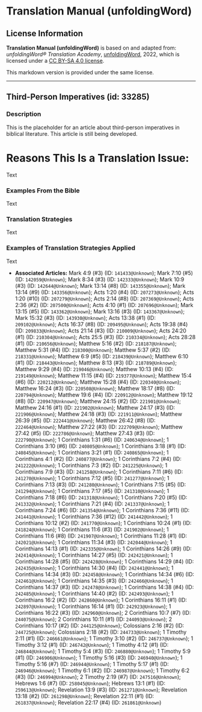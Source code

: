 # Translation Manual (unfoldingWord)

## License Information

**Translation Manual (unfoldingWord)** is based on and adapted from: _unfoldingWord® Translation Academy_, [unfoldingWord](https://unfoldingword.org/utw), 2022, which is licensed under a [CC BY-SA 4.0 license](https://creativecommons.org/licenses/by-sa/4.0/legalcode.en).

This markdown version is provided under the same license.



--------------------------------

## Third-Person Imperatives (id: 33285)

### Description

This is the placeholder for an article about third\-person imperatives in biblical literature. This article is still being developed.

Reasons This Is a Translation Issue:
====================================

Text

### Examples From the Bible

Text

### Translation Strategies

Text

### Examples of Translation Strategies Applied

Text

* **Associated Articles:** Mark 4:9 (#3) (ID: `141433@Unknown`); Mark 7:10 (#5) (ID: `142059@Unknown`); Mark 8:34 (#3) (ID: `142333@Unknown`); Mark 10:9 (#3) (ID: `142644@Unknown`); Mark 13:14 (#8) (ID: `143355@Unknown`); Mark 13:14 (#9) (ID: `143356@Unknown`); Acts 1:20 (#4) (ID: `207273@Unknown`); Acts 1:20 (#10) (ID: `207279@Unknown`); Acts 2:14 (#8) (ID: `207369@Unknown`); Acts 2:36 (#2) (ID: `207500@Unknown`); Acts 4:10 (#1) (ID: `207696@Unknown`); Mark 13:15 (#5) (ID: `143362@Unknown`); Mark 13:16 (#3) (ID: `143367@Unknown`); Mark 15:32 (#3) (ID: `143930@Unknown`); Acts 13:38 (#1) (ID: `209102@Unknown`); Acts 16:37 (#8) (ID: `209495@Unknown`); Acts 19:38 (#4) (ID: `209833@Unknown`); Acts 21:14 (#3) (ID: `210009@Unknown`); Acts 24:20 (#1) (ID: `210304@Unknown`); Acts 25:5 (#3) (ID: `210334@Unknown`); Acts 28:28 (#1) (ID: `210656@Unknown`); Matthew 5:16 (#2) (ID: `218187@Unknown`); Matthew 5:31 (#4) (ID: `218300@Unknown`); Matthew 5:37 (#2) (ID: `218331@Unknown`); Matthew 6:9 (#5) (ID: `218439@Unknown`); Matthew 6:10 (#1) (ID: `218443@Unknown`); Matthew 8:13 (#3) (ID: `218789@Unknown`); Matthew 9:29 (#4) (ID: `219046@Unknown`); Matthew 10:13 (#4) (ID: `219149@Unknown`); Matthew 11:15 (#4) (ID: `219377@Unknown`); Matthew 15:4 (#6) (ID: `220212@Unknown`); Matthew 15:28 (#4) (ID: `220340@Unknown`); Matthew 16:24 (#3) (ID: `220508@Unknown`); Matthew 18:17 (#8) (ID: `220794@Unknown`); Matthew 19:6 (#4) (ID: `220912@Unknown`); Matthew 19:12 (#8) (ID: `220947@Unknown`); Matthew 24:15 (#2) (ID: `221901@Unknown`); Matthew 24:16 (#1) (ID: `221902@Unknown`); Matthew 24:17 (#3) (ID: `221906@Unknown`); Matthew 24:18 (#3) (ID: `221911@Unknown`); Matthew 26:39 (#5) (ID: `222441@Unknown`); Matthew 26:42 (#8) (ID: `222464@Unknown`); Matthew 27:22 (#3) (ID: `222709@Unknown`); Matthew 27:42 (#5) (ID: `222786@Unknown`); Matthew 27:43 (#3) (ID: `222790@Unknown`); 1 Corinthians 1:31 (#6) (ID: `240634@Unknown`); 1 Corinthians 3:10 (#6) (ID: `240805@Unknown`); 1 Corinthians 3:18 (#1) (ID: `240845@Unknown`); 1 Corinthians 3:21 (#1) (ID: `240865@Unknown`); 1 Corinthians 4:1 (#2) (ID: `240877@Unknown`); 1 Corinthians 7:2 (#4) (ID: `241222@Unknown`); 1 Corinthians 7:3 (#2) (ID: `241225@Unknown`); 1 Corinthians 7:9 (#3) (ID: `241258@Unknown`); 1 Corinthians 7:11 (#6) (ID: `241270@Unknown`); 1 Corinthians 7:12 (#5) (ID: `241277@Unknown`); 1 Corinthians 7:13 (#3) (ID: `241280@Unknown`); 1 Corinthians 7:15 (#5) (ID: `241294@Unknown`); 1 Corinthians 7:17 (#5) (ID: `241310@Unknown`); 1 Corinthians 7:18 (#6) (ID: `241318@Unknown`); 1 Corinthians 7:20 (#5) (ID: `241332@Unknown`); 1 Corinthians 7:21 (#4) (ID: `241337@Unknown`); 1 Corinthians 7:24 (#6) (ID: `241354@Unknown`); 1 Corinthians 7:36 (#11) (ID: `241441@Unknown`); 1 Corinthians 7:36 (#12) (ID: `241442@Unknown`); 1 Corinthians 10:12 (#2) (ID: `241770@Unknown`); 1 Corinthians 10:24 (#1) (ID: `241824@Unknown`); 1 Corinthians 11:6 (#3) (ID: `241902@Unknown`); 1 Corinthians 11:6 (#8) (ID: `241907@Unknown`); 1 Corinthians 11:28 (#1) (ID: `242021@Unknown`); 1 Corinthians 11:34 (#3) (ID: `242044@Unknown`); 1 Corinthians 14:13 (#1) (ID: `242335@Unknown`); 1 Corinthians 14:26 (#9) (ID: `242414@Unknown`); 1 Corinthians 14:27 (#5) (ID: `242421@Unknown`); 1 Corinthians 14:28 (#5) (ID: `242428@Unknown`); 1 Corinthians 14:29 (#4) (ID: `242435@Unknown`); 1 Corinthians 14:30 (#4) (ID: `242441@Unknown`); 1 Corinthians 14:34 (#3) (ID: `242458@Unknown`); 1 Corinthians 14:34 (#6) (ID: `242461@Unknown`); 1 Corinthians 14:35 (#3) (ID: `242466@Unknown`); 1 Corinthians 14:37 (#3) (ID: `242478@Unknown`); 1 Corinthians 14:38 (#4) (ID: `242485@Unknown`); 1 Corinthians 14:40 (#2) (ID: `242493@Unknown`); 1 Corinthians 16:2 (#2) (ID: `242860@Unknown`); 1 Corinthians 16:11 (#1) (ID: `242897@Unknown`); 1 Corinthians 16:14 (#1) (ID: `242923@Unknown`); 1 Corinthians 16:22 (#3) (ID: `242960@Unknown`); 2 Corinthians 10:7 (#7) (ID: `244075@Unknown`); 2 Corinthians 10:11 (#1) (ID: `244093@Unknown`); 2 Corinthians 10:17 (#2) (ID: `244125@Unknown`); Colossians 2:16 (#2) (ID: `244725@Unknown`); Colossians 2:18 (#2) (ID: `244733@Unknown`); 1 Timothy 2:11 (#1) (ID: `246661@Unknown`); 1 Timothy 3:10 (#2) (ID: `246737@Unknown`); 1 Timothy 3:12 (#1) (ID: `246742@Unknown`); 1 Timothy 4:12 (#1) (ID: `246844@Unknown`); 1 Timothy 5:4 (#3) (ID: `246880@Unknown`); 1 Timothy 5:9 (#1) (ID: `246906@Unknown`); 1 Timothy 5:16 (#3) (ID: `246940@Unknown`); 1 Timothy 5:16 (#7) (ID: `246944@Unknown`); 1 Timothy 5:17 (#1) (ID: `246946@Unknown`); 1 Timothy 6:1 (#2) (ID: `246987@Unknown`); 1 Timothy 6:2 (#3) (ID: `246994@Unknown`); 2 Timothy 2:19 (#7) (ID: `247516@Unknown`); Hebrews 1:6 (#7) (ID: `258045@Unknown`); Hebrews 13:1 (#1) (ID: `259613@Unknown`); Revelation 13:9 (#3) (ID: `261271@Unknown`); Revelation 13:18 (#2) (ID: `261298@Unknown`); Revelation 22:11 (#1) (ID: `261837@Unknown`); Revelation 22:17 (#4) (ID: `261861@Unknown`)

